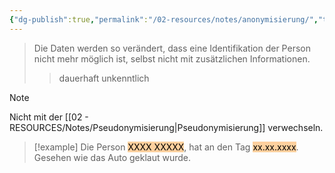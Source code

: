 ```yaml
---
{"dg-publish":true,"permalink":"/02-resources/notes/anonymisierung/","tags":["GFN/prüfungsrelevant/AP1"],"noteIcon":"","updated":"2025-08-26T16:35:01.000+02:00"}
---
```


>Die Daten werden so verändert, dass eine Identifikation der Person nicht mehr möglich ist, selbst nicht mit zusätzlichen Informationen.
>>dauerhaft unkenntlich

>[!note] 
>Nicht mit der [[02 - RESOURCES/Notes/Pseudonymisierung\|Pseudonymisierung]] verwechseln.

>[!example] 
>Die Person <mark style="background: #FFB86CA6;">XXXX XXXXX</mark>, hat an den Tag <mark style="background: #FFB86CA6;">xx.xx.xxxx</mark>.
>Gesehen wie das Auto geklaut wurde.


